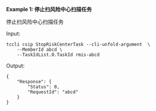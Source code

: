**Example 1: 停止扫风险中心扫描任务**

停止扫风险中心扫描任务

Input: 

```
tccli csip StopRiskCenterTask --cli-unfold-argument  \
    --MemberId abcd \
    --TaskIdList.0.TaskId rmis-abcd
```

Output: 
```
{
    "Response": {
        "Status": 0,
        "RequestId": "abcd"
    }
}
```

